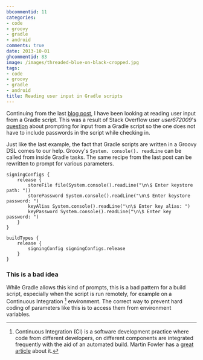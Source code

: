 ```yaml
---
bbcommentid: 11
categories:
- code
- groovy
- gradle
- android
comments: true
date: 2013-10-01
ghcommentid: 83
image: /images/threaded-blue-on-black-cropped.jpg
tags:
- code
- groovy
- gradle
- android
title: Reading user input in Gradle scripts
---
```


Continuing from the last [blog post](/blog/2013/10/01/accessing-environment-variables-in-gradle/), I have been looking at reading user input from a Gradle script. This was a result of Stack Overflow user *user672009*'s [question](http://stackoverflow.com/questions/18328730/how-to-create-a-release-signed-apk-file-using-gradle/19130098#19130098) about prompting for input from a Gradle script so the one does not have to include passwords in the script while checking in.

Just like the last example, the fact that Gradle scripts are written in a Groovy DSL comes to our help. Groovy's `System. console(). readLine` can be called from inside Gradle tasks. The same recipe from the last post can be rewritten to prompt for various parameters.

```
signingConfigs {
	release {
		storeFile file(System.console().readLine("\n\$ Enter keystore path: "))
		storePassword System.console().readLine("\n\$ Enter keystore password: ")
		keyAlias System.console().readLine("\n\$ Enter key alias: ")
		keyPassword System.console().readLine("\n\$ Enter key password: ")
	}
}

buildTypes {
	release {
		signingConfig signingConfigs.release
	}
}
```


### This is a bad idea
While Gradle allows this kind of prompts, this is a bad pattern for a build script, especially when the script is run remotely, for example on a Continuous Integration [^1] environment. The correct way to prevent hard coding of parameters like this is to access them from environment variables.

[^1]: Continuous Integration (CI) is a software development practice where code from different developers, on different components are integrated frequently with the aid of an automated build. Martin Fowler has a [great article](http://www.martinfowler.com/articles/continuousIntegration.html) about it.